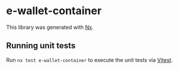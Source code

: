 # e-wallet-container

This library was generated with [Nx](https://nx.dev).

## Running unit tests

Run `nx test e-wallet-container` to execute the unit tests via [Vitest](https://vitest.dev/).
